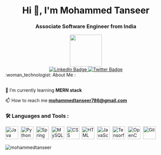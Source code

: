 <h1 align="center">Hi 👋, I'm Mohammed Tanseer</h1>
<h3 align="center">Associate Software Engineer from India</h3><div id="header" align="center">
  <img src="https://media.giphy.com/media/M9gbBd9nbDrOTu1Mqx/giphy.gif" width="100"/>
</div>
<div id="badges" align="center">
  <a href="https://www.linkedin.com/in/mohammedtanseer">
  <img src="https://img.shields.io/badge/LinkedIn-blue?style=for-the-badge&logo=linkedin&logoColor=white" alt="LinkedIn Badge"/>
    </a>
  <a href="https://twitter.com/Tanseer313">
  <img src="https://img.shields.io/badge/Twitter-blue?style=for-the-badge&logo=twitter&logoColor=white" alt="Twitter Badge"/>
     </a>
</div>
:woman_technologist: About Me :
 
 <br>🌱 I’m currently learning **MERN stack**

📫 How to reach me **mohammedtanseer786@gmail.com**

### :hammer_and_wrench: Languages and Tools :
<div>
  <img src="https://cdn-icons-png.flaticon.com/128/5968/5968282.png" alt="Java" width="40" height="40"/>&nbsp;
  <img src="https://cdn-icons-png.flaticon.com/128/5968/5968350.png" title="Python" alt="Python" width="40" height="40"/>&nbsp;
  <img src="https://image.pngaaa.com/500/2459500-small.png" title="Spring" alt="Spring" width="40" height="40"/>&nbsp;
  <img src="https://cdn-icons-png.flaticon.com/128/919/919836.png" title="MySQL"  alt="MySQL" width="40" height="40"/>&nbsp;
  <img src="https://cdn-icons-png.flaticon.com/128/11516/11516361.png"  title="CSS3" alt="CSS" width="40" height="40"/>&nbsp;
  <img src="https://cdn-icons-png.flaticon.com/128/1051/1051277.png" title="HTML5" alt="HTML" width="40" height="40"/>&nbsp;
  <img src="https://cdn-icons-png.flaticon.com/128/1199/1199124.png" title="JavaScript" alt="JavaScript" width="40" height="40"/>&nbsp;
  <img src="https://www.vectorlogo.zone/logos/tensorflow/tensorflow-icon.svg" title="Tensorflow" alt="Tensorflow" width="40" height="40"/>&nbsp;
  <img src="https://cdn.icon-icons.com/icons2/2148/PNG/512/opencv_icon_132129.png" title="OpenCV" alt="OpenCV" width="40" height="40"/>&nbsp;
  <img src="https://cdn-icons-png.flaticon.com/128/4926/4926624.png" title="Git" **alt="Git" width="40" height="40"/>
</div>

<p><img align="left" src="https://github-readme-stats.vercel.app/api/top-langs?username=mohammedtanseer&show_icons=true&locale=en&layout=compact" alt="mohammedtanseer" /></p>
